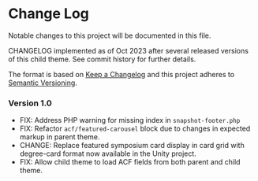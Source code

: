 # Change Log

Notable changes to this project will be documented in this file.

CHANGELOG implemented as of Oct 2023 after several released versions of this child theme. See commit history for further details.

The format is based on [Keep a Changelog](http://keepachangelog.com/)
and this project adheres to [Semantic Versioning](http://semver.org/).

### Version 1.0

- FIX: Address PHP warning for missing index in `snapshot-footer.php`
- FIX: Refactor `acf/featured-carousel` block due to changes in expected markup in parent theme.
- CHANGE: Replace featured symposium card display in card grid with degree-card format now available in the Unity project.
- FIX: Allow child theme to load ACF fields from both parent and child theme.
